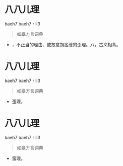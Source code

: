 # 八八儿理
baeh7 baeh7 r li3
> 如皋方言词典
- ，不正当的理由、或故意胡蛮缠的歪理。八，古义相背。

# 八八儿理
baeh7 baeh7 r li3
> 如皋方言词典
- 歪理。

# 八八儿理
baeh7 baeh7 r li3
> 如皋方言词典
- 蛮理。
